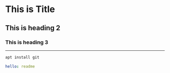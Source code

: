 # This is Title
## This is heading 2
### This is heading 3
---
```bash
apt install git
```

```yaml
hello: readme
```
